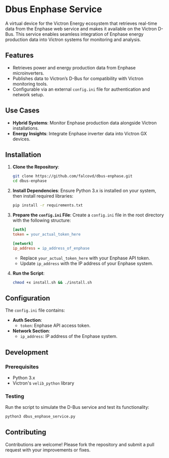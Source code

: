 # Dbus Enphase Service

A virtual device for the Victron Energy ecosystem that retrieves real-time data from the Enphase web service and makes it available on the Victron D-Bus. This service enables seamless integration of Enphase energy production data into Victron systems for monitoring and analysis.

## Features

- Retrieves power and energy production data from Enphase microinverters.
- Publishes data to Victron’s D-Bus for compatibility with Victron monitoring tools.
- Configurable via an external `config.ini` file for authentication and network setup.

## Use Cases

- **Hybrid Systems**: Monitor Enphase production data alongside Victron installations.
- **Energy Insights**: Integrate Enphase inverter data into Victron GX devices.

## Installation

1. **Clone the Repository**:
    ```bash
    git clone https://github.com/falcovd/dbus-enphase.git
    cd dbus-enphase
    ```

2. **Install Dependencies**:
    Ensure Python 3.x is installed on your system, then install required libraries:
    ```bash
    pip install -r requirements.txt
    ```

3. **Prepare the `config.ini` File**:
    Create a `config.ini` file in the root directory with the following structure:
    ```ini
    [auth]
    token = your_actual_token_here

    [network]
    ip_address = ip_address_of_enphase
    ```
    - Replace `your_actual_token_here` with your Enphase API token.
    - Update `ip_address` with the IP address of your Enphase system.

4. **Run the Script**:
    ```bash
    chmod +x install.sh && ./install.sh
    ```

## Configuration

The `config.ini` file contains:

- **Auth Section**:
  - `token`: Enphase API access token.
- **Network Section**:
  - `ip_address`: IP address of the Enphase system.

## Development

### Prerequisites

- Python 3.x
- Victron's `velib_python` library

### Testing

Run the script to simulate the D-Bus service and test its functionality:
```bash
python3 dbus_enphase_service.py
```

## Contributing

Contributions are welcome! Please fork the repository and submit a pull request with your improvements or fixes.
